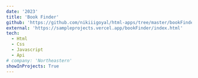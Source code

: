 ```yaml
---
date: '2023'
title: 'Book Finder'
github: 'https://github.com/nikiiigoyal/html-apps/tree/master/bookFinder'
external: 'https://sampleprojects.vercel.app/bookFinder/index.html'
tech:
  - Html
  - Css
  - Javascript
  - Api
# company: 'Northeastern'
showInProjects: True
---
```

